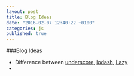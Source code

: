 ```yaml
---
layout: post
title: Blog Ideas
date: "2016-02-07 12:40:22 +0100"
categories: js
published: true
---
```



###Blog Ideas
- Difference between [underscore](http://underscorejs.org/), [lodash](https://lodash.com/docs), [Lazy](http://danieltao.com/lazy.js/docs/)
- 
